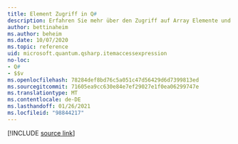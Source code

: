 ```yaml
---
title: Element Zugriff in Q#
description: Erfahren Sie mehr über den Zugriff auf Array Elemente und das Aufteilen von Arrays in Q# .
author: bettinaheim
ms.author: beheim
ms.date: 10/07/2020
ms.topic: reference
uid: microsoft.quantum.qsharp.itemaccessexpression
no-loc:
- Q#
- $$v
ms.openlocfilehash: 78284def8bd76c5a051c47d56429d6d7399813ed
ms.sourcegitcommit: 71605ea9cc630e84e7ef29027e1f0ea06299747e
ms.translationtype: MT
ms.contentlocale: de-DE
ms.lasthandoff: 01/26/2021
ms.locfileid: "98844217"
---
```

<!---
# Item access operator in Q#
-->

[!INCLUDE [source link](~/includes/qsharp-language/Specifications/Language/3_Expressions/ItemAccessExpressions.md)]

